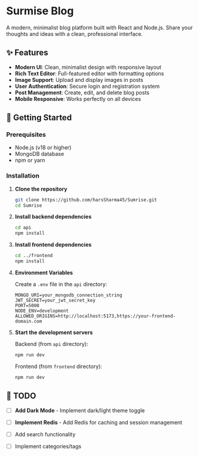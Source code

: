 # Surmise Blog

A modern, minimalist blog platform built with React and Node.js. Share your thoughts and ideas with a clean, professional interface.

## ✨ Features

- **Modern UI**: Clean, minimalist design with responsive layout
- **Rich Text Editor**: Full-featured editor with formatting options
- **Image Support**: Upload and display images in posts
- **User Authentication**: Secure login and registration system
- **Post Management**: Create, edit, and delete blog posts
- **Mobile Responsive**: Works perfectly on all devices

## 🚀 Getting Started

### Prerequisites
- Node.js (v18 or higher)
- MongoDB database
- npm or yarn

### Installation

1. **Clone the repository**
   ```bash
   git clone https://github.com/harsSharma45/Sumrise.git
   cd Sumrise
   ```

2. **Install backend dependencies**
   ```bash
   cd api
   npm install
   ```

3. **Install frontend dependencies**
   ```bash
   cd ../frontend
   npm install
   ```

4. **Environment Variables**
   
   Create a `.env` file in the `api` directory:
   ```env
   MONGO_URI=your_mongodb_connection_string
   JWT_SECRET=your_jwt_secret_key
   PORT=5000
   NODE_ENV=development
   ALLOWED_ORIGINS=http://localhost:5173,https://your-frontend-domain.com
   ```

5. **Start the development servers**
   
   Backend (from `api` directory):
   ```bash
   npm run dev
   ```
   
   Frontend (from `frontend` directory):
   ```bash
   npm run dev
   ```





## 📝 TODO

- [ ] **Add Dark Mode** - Implement dark/light theme toggle
- [ ] **Implement Redis** - Add Redis for caching and session management
- [ ] Add search functionality
- [ ] Implement categories/tags




